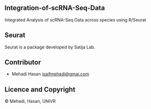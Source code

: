 ## Integration-of-scRNA-Seq-Data
Integrated Analysis of scRNA-Seq Data across species using R/Seurat
## Seurat 
Seurat is a package developed by Satija Lab.
## Contributor
- Mehadi Hasan <isaifmehadi@gmai.com>

## Licence and Copyright
© Mehadi, Hasan, UNIVR
